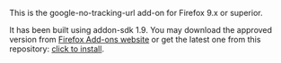 This is the google-no-tracking-url add-on for Firefox 9.x or superior. 

It has been built using addon-sdk 1.9. You may download the approved version from 
[Firefox Add-ons website](https://addons.mozilla.org/en-US/firefox/addon/google-no-tracking-url/)
or get the latest one from this repository: [click to install](https://github.com/downloads/matagus/remove-google-redirects-addon/google-no-tracking-url.xpi).
